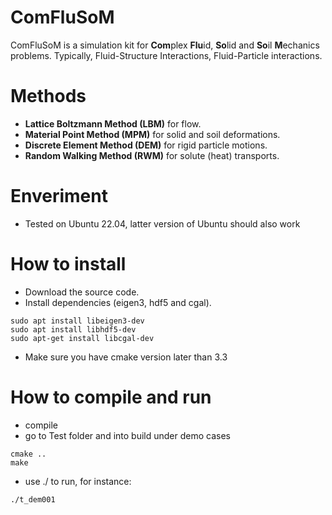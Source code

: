 # ComFluSoM
ComFluSoM is a simulation kit for **Com**plex **Flu**id, **So**lid and **So**il **M**echanics problems. Typically, Fluid-Structure Interactions, Fluid-Particle interactions.
# Methods
- **Lattice Boltzmann Method (LBM)** for flow.
- **Material Point Method (MPM)** for solid and soil deformations.
- **Discrete Element Method (DEM)** for rigid particle motions. 
- **Random Walking Method (RWM)** for solute (heat) transports.
# Enveriment
- Tested on Ubuntu 22.04, latter version of Ubuntu should also work
# How to install
- Download the source code.
- Install dependencies (eigen3, hdf5 and cgal).
```
sudo apt install libeigen3-dev
sudo apt install libhdf5-dev
sudo apt-get install libcgal-dev
```
- Make sure you have cmake version later than 3.3
# How to compile and run
- compile
- go to Test folder and into build under demo cases
```
cmake ..
make
```
- use ./ to run, for instance:
```
./t_dem001
```

